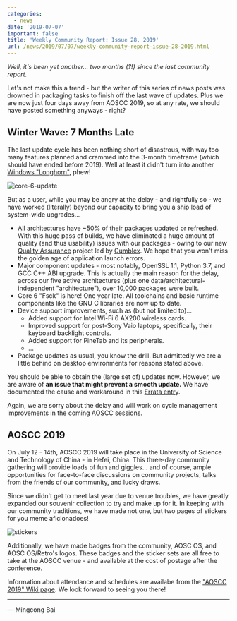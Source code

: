 ```yaml
---
categories:
  - news
date: '2019-07-07'
important: false
title: 'Weekly Community Report: Issue 28, 2019'
url: /news/2019/07/07/weekly-community-report-issue-28-2019.html
---
```



*Well, it's been yet another... two months (?!) since the last community report.*

Let's not make this a trend - but the writer of this series of news posts was drowned in packaging tasks to finish off the last wave of updates. Plus we are now just four days away from AOSCC 2019, so at any rate, we should have posted something anyways - right?

Winter Wave: 7 Months Late
------------------------------

The last update cycle has been nothing short of disastrous, with way too many features planned and crammed into the 3-month timeframe (which should have ended before 2019). Well at least it didn't turn into another [Windows "Longhorn"](https://web.archive.org/web/20060218125408/http://blogs.msdn.com/michkap/archive/2005/10/16/481625.aspx), phew!

![core-6-update](https://i.imgur.com/gGcmMUO.png)

But as a user, while you may be angry at the delay - and rightfully so - we have worked (literally) beyond our capacity to bring you a ship load of system-wide upgrades...

- All architectures have ~50% of their packages updated or refreshed. With this huge pass of builds, we have eliminated a huge amount of quality (and thus usability) issues with our packages - owing to our new [Quality Assurance](https://packages.aosc.io/qa/) project led by [Gumblex](https://github.com/gumblex). We hope that you won't miss the golden age of application launch errors.
- Major component updates - most notably, OpenSSL 1.1, Python 3.7, and GCC C++ ABI upgrade. This is actually the main reason for the delay, across our five active architectures (plus one data/architectural-independent "architecture"), over 10,000 packages were built.
- Core 6 "Fsck" is here! One year late. All toolchains and basic runtime components like the GNU C libraries are now up to date.
- Device support improvements, such as (but not limited to)...
	- Added support for Intel Wi-Fi 6 AX200 wireless cards.
	- Improved support for post-Sony Vaio laptops, specifically, their keyboard backlight controls.
	- Added support for PineTab and its peripherals.
	- ...
- Package updates as usual, you know the drill. But admittedly we are a little behind on desktop environments for reasons stated above.

You should be able to obtain the (large set of) updates now. However, we are aware of **an issue that might prevent a smooth update.** We have documented the cause and workaround in this [Errata entry](https://wiki.aosc.io/en/sys-err-00009-error-updating-to-systemd-242).

Again, we are sorry about the delay and will work on cycle management improvements in the coming AOSCC sessions.

AOSCC 2019
-----------

On July 12 - 14th, AOSCC 2019 will take place in the University of Science and Technology of China - in Hefei, China. This three-day community gathering will provide loads of fun and giggles... and of course, ample opportunities for face-to-face discussions on community projects, talks from the friends of our community, and lucky draws.

Since we didn't get to meet last year due to venue troubles, we have greatly expanded our souvenir collection to try and make up for it. In keeping with our community traditions, we have made not one, but two pages of stickers for you meme aficionadoes!

![stickers](https://i.imgur.com/unUT3CC.png)

Additionally, we have made badges from the community, AOSC OS, and AOSC OS/Retro's logos. These badges and the sticker sets are all free to take at the AOSCC venue - and available at the cost of postage after the conference.

Information about attendance and schedules are availabe from the ["AOSCC 2019" Wiki page](https://wiki.aosc.io/aoscc-2019). We look forward to seeing you there!

----

— Mingcong Bai